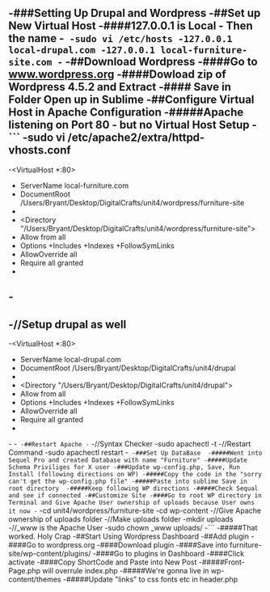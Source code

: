 -###Setting Up Drupal and Wordpress
 -##Set up New Virtual Host
 -####127.0.0.1 is Local - Then the name
 -```
 -sudo vi /etc/hosts
 -127.0.0.1 local-drupal.com
 -127.0.0.1 local-furniture-site.com
 -```
 -##Download Wordpress
 -####Go to www.wordpress.org
 -####Dowload zip of Wordpress 4.5.2 and Extract
 -#### Save in Folder Open up in Sublime
 -##Configure Virtual Host in Apache Configuration
 -#####Apache listening on Port 80 - but no Virtual Host Setup
 -```
 -sudo vi /etc/apache2/extra/httpd-vhosts.conf
 -
 -<VirtualHost *:80>
 -  ServerName local-furniture.com
 -  DocumentRoot /Users/Bryant/Desktop/DigitalCrafts/unit4/wordpress/furniture-site
 -
 -  <Directory "/Users/Bryant/Desktop/DigitalCrafts/unit4/wordpress/furniture-site">
 -    Allow from all
 -    Options +Includes +Indexes +FollowSymLinks
 -    AllowOverride all
 -    Require all granted
 -  </Directory>
 -</VirtualHost>
 -
 -//Setup drupal as well
 -
 -<VirtualHost *:80>
 -  ServerName local-drupal.com
 -  DocumentRoot /Users/Bryant/Desktop/DigitalCrafts/unit4/drupal
 -
 -  <Directory "/Users/Bryant/Desktop/DigitalCrafts/unit4/drupal">
 -    Allow from all
 -    Options +Includes +Indexes +FollowSymLinks
 -    AllowOverride all
 -    Require all granted
 -  </Directory>
 -</VirtualHost>
 -```
 -##Restart Apache
 -```
 -//Syntax Checker
 -sudo apachectl -t
 -//Restart Command
 -sudo apachectl restart
 -```
 -###Set Up DataBase 
 -#####Went into Sequel Pro and created Database with name "Furniture"
 -#####Update Schema Priviliges for X user
 -###Update wp-config.php, Save, Run Install (following directions on WP)
 -#####Copy the code in the "sorry can't get the wp-config.php file"
 -#####Paste into sublime Save in root directory 
 -#####Keep following WP directions
 -#####Check Sequal and see if connected
 -##Customize Site
 -####Go to root WP directory in Terminal and Give Apache User ownership of uploads because User owns it now
 -```
 -cd unit4/wordpress/furniture-site
 -cd wp-content
 -//Give Apache ownership of uploads folder
 -//Make uploads folder
 -mkdir uploads
 -//_www is the Apache User
 -sudo chown _www uploads/
 -```
 -#####That worked. Holy Crap
 -##Start Using Wordpress Dashboard
 -##Add plugin
 -####Go to wordpress.org
 -####Download plugin
 -####Save into furniture-site/wp-content/plugins/
 -####Go to plugins in Dashboard
 -####Click activate
 -####Copy ShortCode and Paste into New Post
 -#####Front-Page.php will overrule index.php
 -#####We're gonna live in wp-content/themes
 -#####Update "links" to css fonts etc in header.php 
